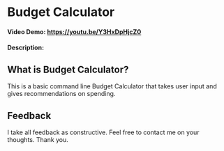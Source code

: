 # Budget Calculator
#### Video Demo:  https://youtu.be/Y3HxDpHjcZ0
#### Description:

## What is Budget Calculator?

This is a basic command line Budget Calculator that takes user input and gives recommendations on spending.


## Feedback

I take all feedback as constructive. Feel free to contact me on your thoughts. Thank you.
